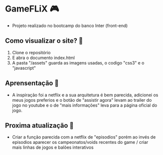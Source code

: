 # GameFLiX :video_game:

- Projeto realizado no bootcamp do banco Inter (front-end)

## Como visualizar o site? :eyes:
1. Clone o repositório 
2. E abra o documento index.html
3. A pasta "/assets" guarda as imagens usadas, o codigo "css3" e o "javascript"

## Aprensentação :book:
- A inspiração foi a netflix e a sua arquitetura é bem parecida, adicionei os meus jogos preferios e o botão de "assistir agora" levam ao trailer do jogo no youtube e o de "mais informações" leva para a página oficial do jogo.

## Proxima atualização :pushpin:
 - Criar a função parecida com a netflix de "episodios" porém ao invés de episodios aparecer os campeonatos/voids recentes do game / criar mais linhas de jogos e balões interativos

